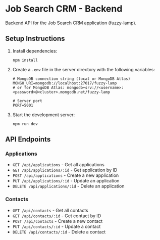 # Job Search CRM - Backend

Backend API for the Job Search CRM application (fuzzy-lamp).

## Setup Instructions

1. Install dependencies:
   ```
   npm install
   ```

2. Create a `.env` file in the server directory with the following variables:
   ```
   # MongoDB connection string (local or MongoDB Atlas)
   MONGO_URI=mongodb://localhost:27017/fuzzy-lamp
   # or for MongoDB Atlas: mongodb+srv://<username>:<password>@<cluster>.mongodb.net/fuzzy-lamp
   
   # Server port
   PORT=5001
   ```

3. Start the development server:
   ```
   npm run dev
   ```

## API Endpoints

### Applications

- `GET /api/applications` - Get all applications
- `GET /api/applications/:id` - Get application by ID
- `POST /api/applications` - Create a new application
- `PUT /api/applications/:id` - Update an application
- `DELETE /api/applications/:id` - Delete an application

### Contacts

- `GET /api/contacts` - Get all contacts
- `GET /api/contacts/:id` - Get contact by ID
- `POST /api/contacts` - Create a new contact
- `PUT /api/contacts/:id` - Update a contact
- `DELETE /api/contacts/:id` - Delete a contact 